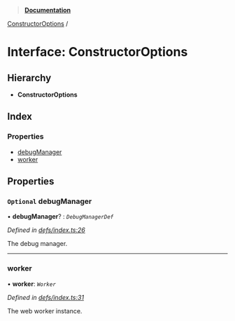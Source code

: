 > **[Documentation](../README.md)**

[ConstructorOptions](constructoroptions.md) /

# Interface: ConstructorOptions

## Hierarchy

* **ConstructorOptions**

## Index

### Properties

* [debugManager](constructoroptions.md#optional-debugmanager)
* [worker](constructoroptions.md#worker)

## Properties

### `Optional` debugManager

• **debugManager**? : *`DebugManagerDef`*

*Defined in [defs/index.ts:26](https://github.com/badbatch/graphql-box/blob/22b398c/packages/worker-client/src/defs/index.ts#L26)*

The debug manager.

___

###  worker

• **worker**: *`Worker`*

*Defined in [defs/index.ts:31](https://github.com/badbatch/graphql-box/blob/22b398c/packages/worker-client/src/defs/index.ts#L31)*

The web worker instance.